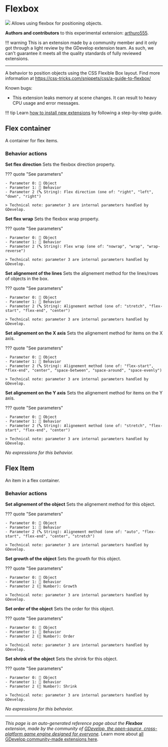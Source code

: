 # Flexbox

<img src="https://resources.gdevelop-app.com/assets/Icons/page-layout-body.svg" class="extension-icon"></img>
Allows using flexbox for positioning objects.

**Authors and contributors** to this experimental extension: [arthuro555](https://gd.games/arthuro555).

!!! warning
    This is an extension made by a community member and it only got through a
    light review by the GDevelop extension team. As such, we can't guarantee it
    meets all the quality standards of fully reviewed extensions.

---

A behavior to position objects using the CSS Flexible Box layout. Find more information at https://css-tricks.com/snippets/css/a-guide-to-flexbox/

Known bugs:


- This extension leaks memory at scene changes. It can result to heavy CPU usage and error messages.

!!! tip
    Learn [how to install new extensions](/gdevelop5/extensions/search) by following a step-by-step guide.



## Flex container 

A container for flex items. 

### Behavior actions

**Set flex direction**
Sets the flexbox direction property.

??? quote "See parameters"

    - Parameter 0: 👾 Object
    - Parameter 1: 🧩 Behavior
    - Parameter 2 (🔤 String): Flex direction (one of: "right", "left", "down", "right")

    > Technical note: parameter 3 are internal parameters handled by GDevelop.

**Set flex wrap**
Sets the flexbox wrap property.

??? quote "See parameters"

    - Parameter 0: 👾 Object
    - Parameter 1: 🧩 Behavior
    - Parameter 2 (🔤 String): Flex wrap (one of: "nowrap", "wrap", "wrap-reverse")

    > Technical note: parameter 3 are internal parameters handled by GDevelop.

**Set alignement of the lines**
Sets the alignement method for the lines/rows of objects in the box.

??? quote "See parameters"

    - Parameter 0: 👾 Object
    - Parameter 1: 🧩 Behavior
    - Parameter 2 (🔤 String): Alignement method (one of: "stretch", "flex-start", "flex-end", "center")

    > Technical note: parameter 3 are internal parameters handled by GDevelop.

**Set alignement on the X axis**
Sets the alignement method for items on the X axis.

??? quote "See parameters"

    - Parameter 0: 👾 Object
    - Parameter 1: 🧩 Behavior
    - Parameter 2 (🔤 String): Alignement method (one of: "flex-start", "flex-end", "center", "space-between", "space-around", "space-evenly")

    > Technical note: parameter 3 are internal parameters handled by GDevelop.

**Set alignement on the Y axis**
Sets the alignement method for items on the Y axis.

??? quote "See parameters"

    - Parameter 0: 👾 Object
    - Parameter 1: 🧩 Behavior
    - Parameter 2 (🔤 String): Alignement method (one of: "stretch", "flex-start", "flex-end", "center")

    > Technical note: parameter 3 are internal parameters handled by GDevelop.

_No expressions for this behavior._


## Flex Item 

An item in a flex container. 

### Behavior actions

**Set alignement of the object**
Sets the alignement method for this object.

??? quote "See parameters"

    - Parameter 0: 👾 Object
    - Parameter 1: 🧩 Behavior
    - Parameter 2 (🔤 String): Alignement method (one of: "auto", "flex-start", "flex-end", "center", "stretch")

    > Technical note: parameter 3 are internal parameters handled by GDevelop.

**Set growth of the object**
Sets the growth for this object.

??? quote "See parameters"

    - Parameter 0: 👾 Object
    - Parameter 1: 🧩 Behavior
    - Parameter 2 (🔢 Number): Growth

    > Technical note: parameter 3 are internal parameters handled by GDevelop.

**Set order of the object**
Sets the order for this object.

??? quote "See parameters"

    - Parameter 0: 👾 Object
    - Parameter 1: 🧩 Behavior
    - Parameter 2 (🔢 Number): Order

    > Technical note: parameter 3 are internal parameters handled by GDevelop.

**Set shrink of the object**
Sets the shrink for this object.

??? quote "See parameters"

    - Parameter 0: 👾 Object
    - Parameter 1: 🧩 Behavior
    - Parameter 2 (🔢 Number): Shrink

    > Technical note: parameter 3 are internal parameters handled by GDevelop.

_No expressions for this behavior._



---

*This page is an auto-generated reference page about the **Flexbox** extension, made by the community of [GDevelop, the open-source, cross-platform game engine designed for everyone](https://gdevelop.io/).* Learn more about [all GDevelop community-made extensions here](/gdevelop5/extensions).